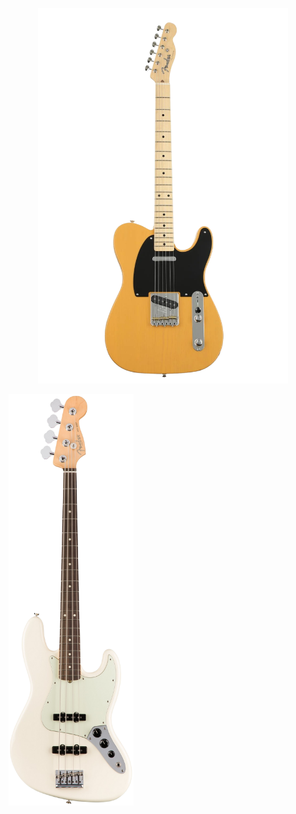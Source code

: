 <p align="center">
  <img src="image/tele.png" alt="기타 1" width="400"/>

  <div style="display: inline-block; width: 1px; height: 1px;"></div>
  <img src="image/bass.png" alt="기타 2" width="200"/>
</p>
